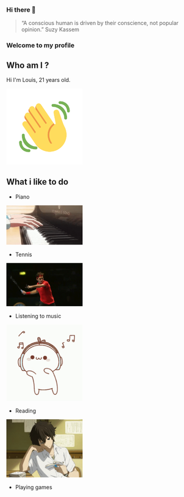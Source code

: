 ### Hi there 👋

> “A conscious human is driven by their conscience, not popular opinion.” Suzy Kassem

### Welcome to my profile

## Who am I ?
Hi I'm Louis, 21 years old.

<img src="images/wave.gif" alt="wave" width="200"/>

## What i like to do

- Piano 

<img src="images/Piano.gif" alt="Piano" width="200"/>

- Tennis

<img src="images/Tennis.gif" alt="Tennis" width="200"/>

- Listening to music

<img src="images/listening.gif" alt="listening to music" width="200"/>

- Reading

<img src="images/reading.gif" alt="reading" width="200"/>

- Playing games

<!--
**LouisChu25/LouisChu25** is a ✨ _special_ ✨ repository because its `README.md` (this file) appears on your GitHub profile.

Here are some ideas to get you started:

- 🔭 I’m currently working on ...
- 🌱 I’m currently learning ...
- 👯 I’m looking to collaborate on ...
- 🤔 I’m looking for help with ...
- 💬 Ask me about ...
- 📫 How to reach me: ...
- 😄 Pronouns: ...
- ⚡ Fun fact: ...
-->
